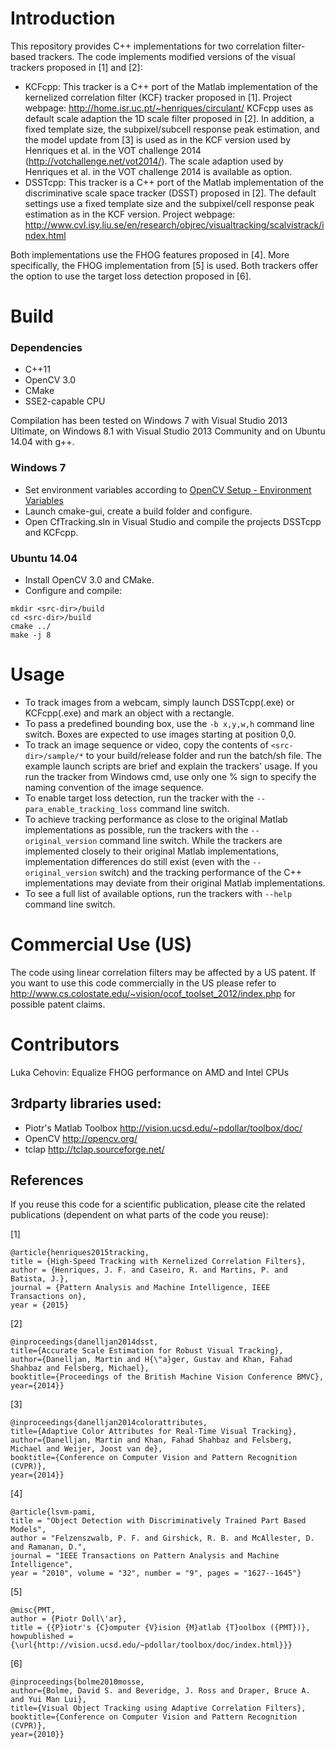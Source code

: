 # Introduction

This repository provides C++ implementations for two correlation filter-based trackers. The code implements modified versions of the
visual trackers proposed in [1] and [2]:
* KCFcpp: This tracker is a C++ port of the Matlab implementation of the kernelized correlation filter (KCF) tracker proposed in [1]. Project webpage:  http://home.isr.uc.pt/~henriques/circulant/ KCFcpp uses as default scale adaption the 1D scale filter proposed in [2]. In addition, a fixed template size,
the subpixel/subcell response peak estimation, and the model update from [3] is used as in the KCF version used by Henriques et al. in the VOT challenge 2014 (http://votchallenge.net/vot2014/). The scale adaption used by Henriques et al. in the VOT challenge 2014 is available as option.
* DSSTcpp: This tracker is a C++ port of the Matlab implementation of the discriminative scale space tracker (DSST) proposed in [2]. The default settings
use a fixed template size and the subpixel/cell response peak estimation as in
the KCF version. Project webpage: http://www.cvl.isy.liu.se/en/research/objrec/visualtracking/scalvistrack/index.html

Both implementations use the FHOG features proposed in [4].
More specifically, the FHOG implementation  from [5] is used.
Both trackers offer the option to use the target
loss detection proposed in [6].




# Build
### Dependencies
* C++11
* OpenCV 3.0
* CMake
* SSE2-capable CPU

Compilation has been tested on Windows 7 with Visual Studio 2013 Ultimate,
on Windows 8.1 with Visual Studio 2013 Community and on Ubuntu 14.04 with g++.

### Windows 7
* Set environment variables according to [OpenCV Setup - Environment Variables](http://docs.opencv.org/doc/tutorials/introduction/windows_install/windows_install.html#windowssetpathandenviromentvariable)
* Launch cmake-gui, create a build folder and configure.
* Open CfTracking.sln in Visual Studio and compile the projects DSSTcpp and KCFcpp.

### Ubuntu 14.04
* Install OpenCV 3.0 and CMake.
* Configure and compile:
```
mkdir <src-dir>/build
cd <src-dir>/build
cmake ../
make -j 8
```

# Usage
* To track images from a webcam, simply launch DSSTcpp(.exe) or KCFcpp(.exe) and
mark an object with a rectangle.
* To pass a predefined bounding box, use the `-b x,y,w,h` command line switch. Boxes
are expected to use images starting at position 0,0.
* To track an image sequence or video, copy the contents of `<src-dir>/sample/*` to your build/release folder and run the batch/sh file.
The example launch scripts are brief and explain the trackers' usage. If you run the tracker from Windows cmd, use only one
% sign to specify the naming convention of the image sequence.
* To enable target loss detection, run the tracker with the `--para_enable_tracking_loss` command line switch.
* To achieve tracking performance as close to the original Matlab implementations as possible, run the trackers with the `--original_version` command line switch.
While the trackers are implemented closely to their original Matlab implementations,
implementation differences do still exist (even with the `--original_version` switch) and the tracking performance of the C++ implementations
may deviate from their original Matlab implementations.
* To see a full list of available options, run the trackers with `--help` command line switch.


# Commercial Use (US)
The code using linear correlation filters may be affected by a US patent. If you want to use this code commercially in the US please refer to http://www.cs.colostate.edu/~vision/ocof_toolset_2012/index.php for possible patent claims.


# Contributors
Luka Cehovin: Equalize FHOG performance on AMD and Intel CPUs


## 3rdparty libraries used:
* Piotr's Matlab Toolbox http://vision.ucsd.edu/~pdollar/toolbox/doc/
* OpenCV http://opencv.org/
* tclap http://tclap.sourceforge.net/

## References
If you reuse this code for a scientific publication, please cite the related publications (dependent on what parts of the code you reuse):

[1]
```
@article{henriques2015tracking,
title = {High-Speed Tracking with Kernelized Correlation Filters},
author = {Henriques, J. F. and Caseiro, R. and Martins, P. and Batista, J.},
journal = {Pattern Analysis and Machine Intelligence, IEEE Transactions on},
year = {2015}
```


[2]
```
@inproceedings{danelljan2014dsst,
title={Accurate Scale Estimation for Robust Visual Tracking},
author={Danelljan, Martin and H{\"a}ger, Gustav and Khan, Fahad Shahbaz and Felsberg, Michael},
booktitle={Proceedings of the British Machine Vision Conference BMVC},
year={2014}}
```

[3]
```
@inproceedings{danelljan2014colorattributes,
title={Adaptive Color Attributes for Real-Time Visual Tracking},
author={Danelljan, Martin and Khan, Fahad Shahbaz and Felsberg, Michael and Weijer, Joost van de},
booktitle={Conference on Computer Vision and Pattern Recognition (CVPR)},
year={2014}}
```

[4]
```
@article{lsvm-pami,
title = "Object Detection with Discriminatively Trained Part Based Models",
author = "Felzenszwalb, P. F. and Girshick, R. B. and McAllester, D. and Ramanan, D.",
journal = "IEEE Transactions on Pattern Analysis and Machine Intelligence",
year = "2010", volume = "32", number = "9", pages = "1627--1645"}
```

[5]
```
@misc{PMT,
author = {Piotr Doll\'ar},
title = {{P}iotr's {C}omputer {V}ision {M}atlab {T}oolbox ({PMT})},
howpublished = {\url{http://vision.ucsd.edu/~pdollar/toolbox/doc/index.html}}}
```

[6]
```
@inproceedings{bolme2010mosse,
author={Bolme, David S. and Beveridge, J. Ross and Draper, Bruce A. and Yui Man Lui},
title={Visual Object Tracking using Adaptive Correlation Filters},
booktitle={Conference on Computer Vision and Pattern Recognition (CVPR)},
year={2010}}
```
